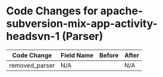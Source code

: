 # Code Changes for apache-subversion-mix-app-activity-headsvn-1 (Parser)

| Code Change | Field Name | Before | After |
|-------------|------------|--------|-------|
| removed_parser | N/A |  | N/A |